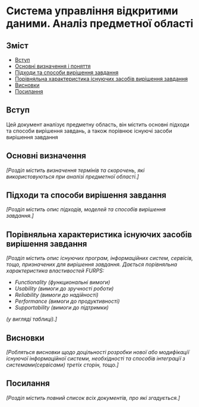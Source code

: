 # Система управління відкритими даними. Аналіз предметної області
## Зміст
- [Вступ](#intro)
- [Основні визначення і поняття](#1)
- [Підходи та способи вирішення завдання](#2)
- [Порівняльна характеристика існуючих засобів вирішення завдання](#3)
- [Висновки](#And)
- [Посилання](#links)


## <a name="intro"></a>Вступ

Цей документ аналізує предметну область, він містить основні підходи та способи вирішення завдань, а також порівнює існуючі засоби вирішення завдання

## <a name="1"></a>Основні визначення

*[Розділ містить визначення термінів та скорочень, які використовуються при аналізі предметної області.]*

## <a name="2"></a>Підходи та способи вирішення завдання

*[Розділ містить опис підходів, моделей та способів вирішення завдання.]*

## <a name="3"></a> Порівняльна характеристика існуючих засобів вирішення завдання

*[Розділ містить опис існуючих програм, інформаційних систем, сервісів, тощо, призначених для вирішення 
завдання. Дається порівняльна характеристика властивостей FURPS:*
- *Functionality (функциональні вимоги)*
- *Usability (вимоги до зручності роботи)*
- *Reliability (вимоги до надійності)*
- *Performance (вимоги до продуктивності)*
- *Supportability (вимоги до підтримки)*

 *(у вигляді таблиці).]*

## <a name="And"></a> Висновки

*[Робляться висновки щодо доцільності розробки нової або модифікації існуючої інформаційної системи, необхідності та способів інтеграції з системами(сервісами) третіх сторін, тощо.]*

## <a name="links"></a> Посилання

*[Розділ містить повний список всіх документів, про які згадується.]*
